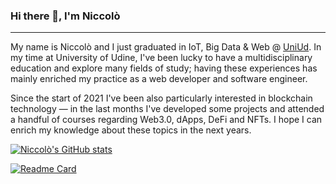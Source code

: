 ### Hi there 👋, I'm Niccolò
---

My name is Niccolò and I just graduated in IoT, Big Data & Web @ [UniUd](https://www.uniud.it/it). 
In my time at University of Udine, I've been lucky to have a multidisciplinary education and explore many fields of study; having these experiences has mainly enriched my practice as a web developer and software engineer.

Since the start of 2021 I've been also particularly interested in blockchain technology — in the last months I've developed some projects and attended a handful of courses regarding Web3.0, dApps, DeFi and NFTs.
I hope I can enrich my knowledge about these topics in the next years.

[![Niccolò's GitHub stats](https://github-readme-stats.vercel.app/api?username=ocintnaf&show_icons=true&theme=cobalt2)](https://github.com/anuraghazra/github-readme-stats)

[![Readme Card](https://github-readme-stats.vercel.app/api/pin/?username=ocintnaf&repo=prize-protocol-subgraph)](https://github.com/ocintnaf/prize-protocol-subgraph)

